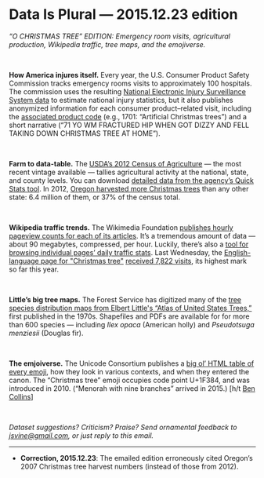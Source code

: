 Data Is Plural — 2015.12.23 edition
===================================

*“O CHRISTMAS TREE” EDITION: Emergency room visits, agricultural production, Wikipedia traffic, tree maps, and the emojiverse.*

&nbsp;

**How America injures itself.** Every year, the U.S. Consumer Product Safety Commission tracks emergency rooms visits to approximately 100 hospitals. The commission uses the resulting [National Electronic Injury Surveillance System data](http://www.cpsc.gov/en/Research--Statistics/NEISS-Injury-Data/) to estimate national injury statistics, but it also publishes anonymized information for each consumer product–related visit, including the [associated product code](http://www.cpsc.gov//Global/Neiss_prod/completemanual.pdf) (e.g., 1701: “Artificial Christmas trees”) and a short narrative (“71 YO WM FRACTURED HIP WHEN GOT DIZZY AND FELL TAKING DOWN CHRISTMAS TREE AT HOME”).

&nbsp;

**Farm to data-table.** The [USDA’s 2012 Census of Agriculture](http://www.agcensus.usda.gov/Publications/2012/) — the most recent vintage available — tallies agricultural activity at the national, state, and county levels. You can download [detailed data from the agency’s Quick Stats tool](http://quickstats.nass.usda.gov/?source_desc=CENSUS). In 2012, [Oregon harvested more Christmas trees](http://www.agcensus.usda.gov/Publications/2012/Full_Report/Volume_1,_Chapter_2_US_State_Level/st99_2_035_035.pdf) than any other state: 6.4 million of them, or 37% of the census total.

&nbsp;

**Wikipedia traffic trends.** The Wikimedia Foundation [publishes hourly pageview counts for each of its articles](http://dumps.wikimedia.org/other/pagecounts-raw/). It’s a tremendous amount of data — about 90 megabytes, compressed, per hour. Luckily, there’s also a [tool for browsing individual pages’ daily traffic stats](http://stats.grok.se/). Last Wednesday, the [English-language page for "Christmas tree"](https://en.wikipedia.org/wiki/Christmas_tree) [received 7,822 visits](http://stats.grok.se/en/latest90/Christmas_tree), its highest mark so far this year.

&nbsp;

**Little’s big tree maps.** The Forest Service has digitized many of the [tree species distribution maps from Elbert Little's “Atlas of United States Trees,”](http://esp.cr.usgs.gov/data/little/) first published in the 1970s. Shapefiles and PDFs are available for for more than 600 species — including *Ilex opaca* (American holly) and *Pseudotsuga menziesii* (Douglas fir).

&nbsp;

**The emjoiverse.** The Unicode Consortium publishes a [big ol’ HTML table of every emoji](http://unicode.org/emoji/charts/full-emoji-list.html), how they look in various contexts, and when they entered the canon. The “Christmas tree” emoji occupies code point U+1F384, and was introduced in 2010. (“Menorah with nine branches” arrived in 2015.) [h/t [Ben Collins](https://twitter.com/benlcollins/status/676873468307095552)]

&nbsp;

*Dataset suggestions? Criticism? Praise? Send ornamental feedback to <jsvine@gmail.com>, or just reply to this email.*

---

- **Correction, 2015.12.23**: The emailed edition erroneously cited Oregon’s 2007 Christmas tree harvest numbers (instead of those from 2012).
